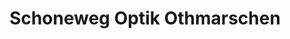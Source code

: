 ---
title: "Schoneweg Optik Othmarschen"
url: /hamburg/schoneweg-optik-othmarschen/
shop: Optiker
---